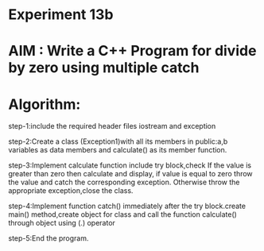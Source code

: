 #                    Experiment 13b
# AIM : Write a C++ Program for divide by zero using multiple catch 
# Algorithm:  
step-1:include the required header files iostream and exception

step-2:Create a class (Exception1)with all its members in public:a,b variables as data members and calculate() as its member function.  

step-3:Implement calculate function include try block,check If the value is greater than zero then calculate and display, if value is equal to zero throw the value and catch the corresponding exception. Otherwise throw the appropriate exception,close the class.

step-4:Implement function catch() immediately after the try block.create main() method,create object for class and call the function calculate() through object using (.) operator

step-5:End the program.
